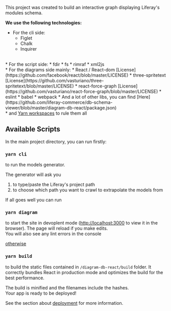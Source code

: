 This project was created to build an interactive graph displaying Liferay's modules schema.

**We use the following technologies:**
* For the cli side:
    * Fìglet
    * Chalk
    * Inquirer
<br>
* For the script side:
    * fdir
    * fs
    * rimraf
    * xml2js
<br>
* For the diagrams side mainly:
    * React / React-dom [License](https://github.com/facebook/react/blob/master/LICENSE)
    * three-spritetext [License](https://github.com/vasturiano/three-spritetext/blob/master/LICENSE)
    * react-force-graph [License](https://github.com/vasturiano/react-force-graph/blob/master/LICENSE)
    * eslint
    * babel
    * webpack
    * And a lot of other libs, you can find [Here](https://github.com/liferay-commerce/db-schema-viewer/blob/master/diagram-db-react/package.json)
<br>
* and <u>Yarn workspaces</u> to rule them all


## Available Scripts

In the main project directory, you can run firstly:

### `yarn cli`

to run the models generator.

The generator will ask you
1) to type/paste the Liferay's project path  
2) to choose which path you want to crawl to extrapolate the models from

If all goes well you can run 

### `yarn diagram`

to start the site in devoplent mode ([http://localhost:3000](http://localhost:3000) to view it in the browser). 
The page will reload if you make edits.<br>
You will also see any lint errors in the console

<u>otherwise</u>


### `yarn build`

to build the static files contained in `/diagram-db-react/build` folder.
It correctly bundles React in production mode and optimizes the build for the best performance.

The build is minified and the filenames include the hashes.<br>
Your app is ready to be deployed!

See the section about [deployment](https://facebook.github.io/create-react-app/docs/deployment) for more information.
